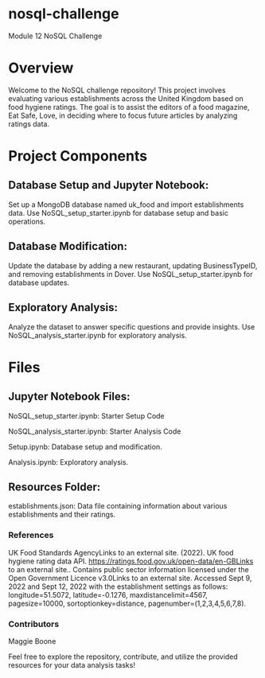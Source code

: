 # nosql-challenge
Module 12 NoSQL Challenge

# Overview

Welcome to the NoSQL challenge repository! This project involves evaluating various establishments across the United Kingdom based on food hygiene ratings. The goal is to assist the editors of a food magazine, Eat Safe, Love, in deciding where to focus future articles by analyzing ratings data.

# Project Components
## Database Setup and Jupyter Notebook:

Set up a MongoDB database named uk_food and import establishments data.
Use NoSQL_setup_starter.ipynb for database setup and basic operations.

## Database Modification:

Update the database by adding a new restaurant, updating BusinessTypeID, and removing establishments in Dover.
Use NoSQL_setup_starter.ipynb for database updates.

## Exploratory Analysis:

Analyze the dataset to answer specific questions and provide insights.
Use NoSQL_analysis_starter.ipynb for exploratory analysis.

# Files
## Jupyter Notebook Files:

NoSQL_setup_starter.ipynb: Starter Setup Code

NoSQL_analysis_starter.ipynb: Starter Analysis Code

Setup.ipynb: Database setup and modification.

Analysis.ipynb: Exploratory analysis.

## Resources Folder:
establishments.json: Data file containing information about various establishments and their ratings.

### References
UK Food Standards AgencyLinks to an external site. (2022). UK food hygiene rating data API. https://ratings.food.gov.uk/open-data/en-GBLinks to an external site.. Contains public sector information licensed under the Open Government Licence v3.0Links to an external site.
Accessed Sept 9, 2022 and Sept 12, 2022 with the establishment settings as follows: longitude=51.5072, latitude=-0.1276, maxdistancelimit=4567, pagesize=10000, sortoptionkey=distance, pagenumber=(1,2,3,4,5,6,7,8).


### Contributors

Maggie Boone

Feel free to explore the repository, contribute, and utilize the provided resources for your data analysis tasks!
